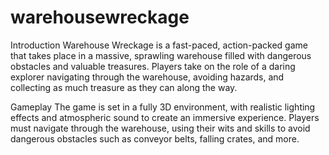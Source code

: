 # warehousewreckage

Introduction
Warehouse Wreckage is a fast-paced, action-packed game that takes place in a massive, sprawling warehouse filled with dangerous obstacles and valuable treasures.
Players take on the role of a daring explorer navigating through the warehouse, avoiding hazards, and collecting as much treasure as they can along the way.

Gameplay
The game is set in a fully 3D environment, with realistic lighting effects and atmospheric sound to create an immersive experience.
Players must navigate through the warehouse, using their wits and skills to avoid dangerous obstacles such as conveyor belts, falling crates, and more.

